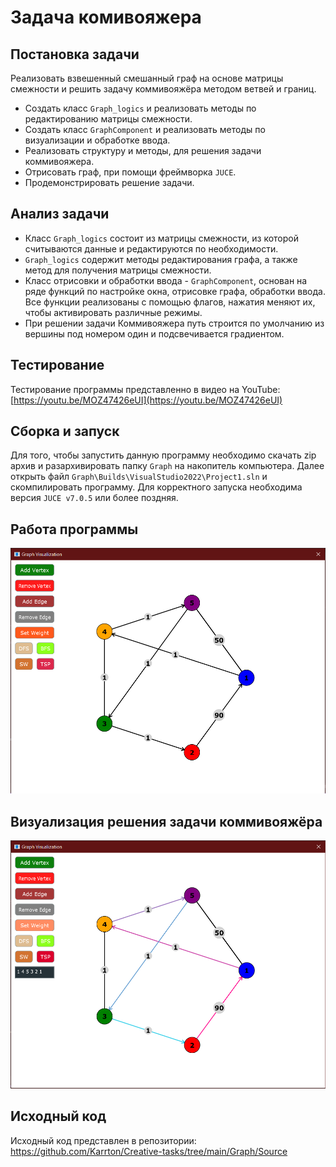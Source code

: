 # Задача комивояжера
## Постановка задачи
Реализовать взвешенный смешанный граф на основе матрицы смежности и решить задачу коммивояжёра методом ветвей и границ.
- Создать класс ```Graph_logics``` и реализовать методы по редактированию матрицы смежности.
- Создать класс ```GraphComponent``` и реализовать методы по визуализации и обработке ввода.
- Реализовать структуру и методы, для решения задачи коммивояжера.
- Отрисовать граф, при помощи фреймворка ```JUCE```.
- Продемонстрировать решение задачи.

## Анализ задачи
- Класс ```Graph_logics``` состоит из матрицы смежности, из которой считываются данные и редактируются по необходимости.
- ```Graph_logics``` содержит методы редактирования графа, а также метод для получения матрицы смежности.
- Класс отрисовки и обработки ввода - ```GraphComponent```, основан на ряде функций по настройке окна, отрисовке графа, обработки ввода. Все функции реализованы с помощью флагов, нажатия меняют их, чтобы активировать различные режимы.
- При решении задачи Коммивояжера путь строится по умолчанию из вершины под номером один и подсвечивается градиентом. 

## Тестирование
Тестирование программы представленно в видео на YouTube: [https://youtu.be/MOZ47426eUI](https://youtu.be/MOZ47426eUI)

## Сборка и запуск
Для того, чтобы запустить данную программу необходимо скачать zip архив и разархивировать папку ```Graph``` на накопитель компьютера. 
Далее открыть файл ```Graph\Builds\VisualStudio2022\Project1.sln``` и скомпилировать программу. Для корректного запуска необходима версия ```JUCE v7.0.5``` или более поздняя.

## Работа программы
<img src="./1.png">

## Визуализация решения задачи коммивояжёра
<img src="./2.png">

## Исходный код
Исходный код представлен в репозитории: https://github.com/Karrton/Creative-tasks/tree/main/Graph/Source
